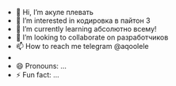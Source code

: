 - 👋 Hi, I’m акуле плевать
- 👀 I’m interested in кодировка в пайтон 3
- 🌱 I’m currently learning абсолютно всему!
- 💞️ I’m looking to collaborate on разработчиков
- 📫 How to reach me telegram @aqoolele
- 
- 😄 Pronouns: ...
- ⚡ Fun fact: ...

<!---
Aqooleplevat/Aqooleplevat is a ✨ special ✨ repository because its `README.md` (this file) appears on your GitHub profile.
You can click the Preview link to take a look at your changes.
--->
